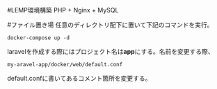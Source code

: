 #LEMP環境構築
PHP + Nginx + MySQL

#ファイル置き場
任意のディレクトリ配下に置いて下記のコマンドを実行。

```
docker-compose up -d
```

laravelを作成する際にはプロジェクト名は**app**にする。名前を変更する際、
```
my-aravel-app/docker/web/default.conf
```
default.confに書いてあるコメント箇所を変更する。

